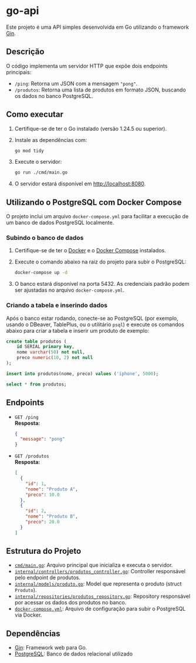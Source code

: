 # go-api

Este projeto é uma API simples desenvolvida em Go utilizando o framework [Gin](https://github.com/gin-gonic/gin).

## Descrição

O código implementa um servidor HTTP que expõe dois endpoints principais:

- `/ping`: Retorna um JSON com a mensagem `"pong"`.
- `/produtos`: Retorna uma lista de produtos em formato JSON, buscando os dados no banco PostgreSQL.

## Como executar

1. Certifique-se de ter o Go instalado (versão 1.24.5 ou superior).
2. Instale as dependências com:

   ```sh
   go mod tidy
   ```

3. Execute o servidor:

   ```sh
   go run ./cmd/main.go
   ```

4. O servidor estará disponível em [http://localhost:8080](http://localhost:8080).

## Utilizando o PostgreSQL com Docker Compose

O projeto inclui um arquivo `docker-compose.yml` para facilitar a execução de um banco de dados PostgreSQL localmente.

### Subindo o banco de dados

1. Certifique-se de ter o [Docker](https://www.docker.com/) e o [Docker Compose](https://docs.docker.com/compose/) instalados.
2. Execute o comando abaixo na raiz do projeto para subir o PostgreSQL:

   ```sh
   docker-compose up -d
   ```

3. O banco estará disponível na porta 5432. As credenciais padrão podem ser ajustadas no arquivo `docker-compose.yml`.

### Criando a tabela e inserindo dados

Após o banco estar rodando, conecte-se ao PostgreSQL (por exemplo, usando o DBeaver, TablePlus, ou o utilitário `psql`) e execute os comandos abaixo para criar a tabela e inserir um produto de exemplo:

```sql
create table produtos (
    id SERIAL primary key,
    nome varchar(50) not null,
    preco numeric(10, 2) not null
);

insert into produtos(nome, preco) values ('iphone', 5000);

select * from produtos;
```

## Endpoints

- `GET /ping`  
  **Resposta:**  
  ```json
  {
    "message": "pong"
  }
  ```

- `GET /produtos`  
  **Resposta:**  
  ```json
  [
    {
      "id": 1,
      "nome": "Produto A",
      "preco": 10.0
    },
    {
      "id": 2,
      "nome": "Produto B",
      "preco": 20.0
    }
  ]
  ```

## Estrutura do Projeto

- [`cmd/main.go`](cmd/main.go): Arquivo principal que inicializa e executa o servidor.
- [`internal/controllers/produtos_controller.go`](internal/controllers/produtos_controller.go): Controller responsável pelo endpoint de produtos.
- [`internal/models/produto.go`](internal/models/produto.go): Model que representa o produto (struct `Produto`).
- [`internal/repositories/produtos_repository.go`](internal/repositories/produtos_repository.go): Repository responsável por acessar os dados dos produtos no banco.
- [`docker-compose.yml`](docker-compose.yml): Arquivo de configuração para subir o PostgreSQL via Docker.

## Dependências

- [Gin](https://github.com/gin-gonic/gin): Framework web para Go.
- [PostgreSQL](https://www.postgresql.org/): Banco de dados relacional utilizado